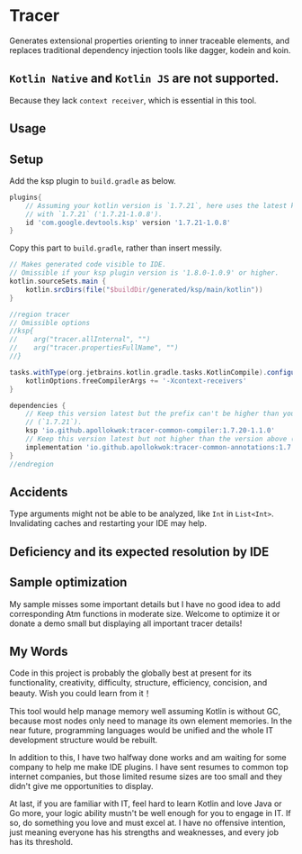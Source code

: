 # Tracer
Generates extensional properties orienting to inner traceable elements, and replaces traditional 
dependency injection tools like dagger, kodein and koin.

## `Kotlin Native` and `Kotlin JS` are not supported.
Because they lack `context receiver`, which is essential in this tool.

## Usage

## Setup
Add the ksp plugin to `build.gradle` as below.
```groovy
plugins{
    // Assuming your kotlin version is `1.7.21`, here uses the latest ksp plugin version beginning 
    // with `1.7.21` ('1.7.21-1.0.8').  
    id 'com.google.devtools.ksp' version '1.7.21-1.0.8'
}
```

Copy this part to `build.gradle`, rather than insert messily.   
```groovy
// Makes generated code visible to IDE.
// Omissible if your ksp plugin version is '1.8.0-1.0.9' or higher. 
kotlin.sourceSets.main {
    kotlin.srcDirs(file("$buildDir/generated/ksp/main/kotlin"))
}

//region tracer
// Omissible options
//ksp{
//    arg("tracer.allInternal", "")
//    arg("tracer.propertiesFullName", "")
//}

tasks.withType(org.jetbrains.kotlin.gradle.tasks.KotlinCompile).configureEach {
    kotlinOptions.freeCompilerArgs += '-Xcontext-receivers'
}

dependencies {
    // Keep this version latest but the prefix can't be higher than your kotlin version 
    // (`1.7.21`).  
    ksp 'io.github.apollokwok:tracer-common-compiler:1.7.20-1.1.0'
    // Keep this version latest but not higher than the version above (`1.7.20-1.1.0`). 
    implementation 'io.github.apollokwok:tracer-common-annotations:1.7.20-1.1.0'
}
//endregion 
```

## Accidents
Type arguments might not be able to be analyzed, like `Int` in `List<Int>`. Invalidating caches and 
restarting your IDE may help.

## Deficiency and its expected resolution by IDE

## Sample optimization
My sample misses some important details but I have no good idea to add corresponding Atm functions 
in moderate size. Welcome to optimize it or donate a demo small but displaying all important tracer 
details!

## My Words
Code in this project is probably the globally best at present for its functionality, creativity,
difficulty, structure, efficiency, concision, and beauty. Wish you could learn from it！

This tool would help manage memory well assuming Kotlin is without GC, because most nodes only need
to manage its own element memories. In the near future, programming languages would be unified and
the whole IT development structure would be rebuilt.

In addition to this, I have two halfway done works and am waiting for some company to help me make 
IDE plugins. I have sent resumes to common top internet companies, but those limited resume sizes
are too small and they didn't give me opportunities to display.

At last, if you are familiar with IT, feel hard to learn Kotlin and love Java or Go more, your logic
ability mustn't be well enough for you to engage in IT. If so, do something you love and must excel
at. I have no offensive intention, just meaning everyone has his strengths and weaknesses, and every
job has its threshold.